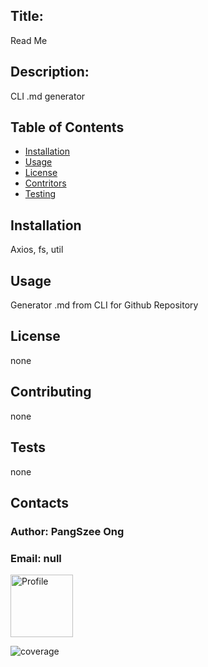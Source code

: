 
## Title: 
Read Me

## Description:
CLI .md generator

## Table of Contents

- [Installation](#installation)
- [Usage](#usage)
- [License](#license)
- [Contritors](#contribution)
- [Testing](#test)

## Installation
Axios, fs, util
## Usage
Generator .md from CLI for Github Repository
## License
none
## Contributing
none
## Tests
none

## Contacts
### Author: PangSzee Ong
### Email: null
<img scr = "https://avatars1.githubusercontent.com/u/59127638?v=4" alt="Profile" width="100"/>

![coverage](https://img.shields.io/static/v1?label=hireable&message=null&color=<brightgreen>)
